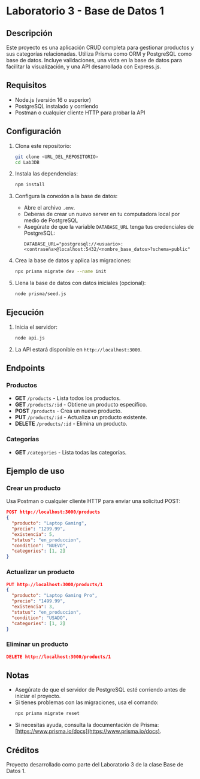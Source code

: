 # Laboratorio 3 - Base de Datos 1

## Descripción
Este proyecto es una aplicación CRUD completa para gestionar productos y sus categorías relacionadas. Utiliza Prisma como ORM y PostgreSQL como base de datos. Incluye validaciones, una vista en la base de datos para facilitar la visualización, y una API desarrollada con Express.js.

## Requisitos
- Node.js (versión 16 o superior)
- PostgreSQL instalado y corriendo
- Postman o cualquier cliente HTTP para probar la API

## Configuración
1. Clona este repositorio:
   ```bash
   git clone <URL_DEL_REPOSITORIO>
   cd Lab3DB
   ```

2. Instala las dependencias:
   ```bash
   npm install
   ```

3. Configura la conexión a la base de datos:
   - Abre el archivo `.env`.
   - Deberas de crear un nuevo server en tu computadora local por medio de PostgreSQL
   - Asegúrate de que la variable `DATABASE_URL` tenga tus credenciales de PostgreSQL:
     ```env
     DATABASE_URL="postgresql://<usuario>:<contraseña>@localhost:5432/<nombre_base_datos>?schema=public"
     ```

4. Crea la base de datos y aplica las migraciones:
   ```bash
   npx prisma migrate dev --name init
   ```

5. Llena la base de datos con datos iniciales (opcional):
   ```bash
   node prisma/seed.js
   ```

## Ejecución
1. Inicia el servidor:
   ```bash
   node api.js
   ```

2. La API estará disponible en `http://localhost:3000`.

## Endpoints
### Productos
- **GET** `/products` - Lista todos los productos.
- **GET** `/products/:id` - Obtiene un producto específico.
- **POST** `/products` - Crea un nuevo producto.
- **PUT** `/products/:id` - Actualiza un producto existente.
- **DELETE** `/products/:id` - Elimina un producto.

### Categorías
- **GET** `/categories` - Lista todas las categorías.

## Ejemplo de uso
### Crear un producto
Usa Postman o cualquier cliente HTTP para enviar una solicitud POST:
```json
POST http://localhost:3000/products
{
  "producto": "Laptop Gaming",
  "precio": "1299.99",
  "existencia": 5,
  "status": "en_produccion",
  "condition": "NUEVO",
  "categories": [1, 2]
}
```

### Actualizar un producto
```json
PUT http://localhost:3000/products/1
{
  "producto": "Laptop Gaming Pro",
  "precio": "1499.99",
  "existencia": 3,
  "status": "en_produccion",
  "condition": "USADO",
  "categories": [1, 2]
}
```

### Eliminar un producto
```json
DELETE http://localhost:3000/products/1
```

## Notas
- Asegúrate de que el servidor de PostgreSQL esté corriendo antes de iniciar el proyecto.
- Si tienes problemas con las migraciones, usa el comando:
  ```bash
  npx prisma migrate reset
  ```
- Si necesitas ayuda, consulta la documentación de Prisma: [https://www.prisma.io/docs](https://www.prisma.io/docs).

## Créditos
Proyecto desarrollado como parte del Laboratorio 3 de la clase Base de Datos 1.
